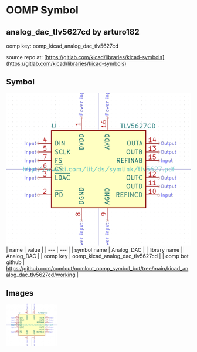 # OOMP Symbol  
## analog_dac_tlv5627cd  by arturo182  
  
oomp key: oomp_kicad_analog_dac_tlv5627cd  
  
source repo at: [https://gitlab.com/kicad/libraries/kicad-symbols](https://gitlab.com/kicad/libraries/kicad-symbols)  
## Symbol  
  
[![working.png](working_600.png)](working.png)  
| name | value | 
| --- | --- | 
| symbol name | Analog_DAC | 
| library name | Analog_DAC | 
| oomp key | oomp_kicad_analog_dac_tlv5627cd | 
| oomp bot github | https://github.com/oomlout/oomlout_oomp_symbol_bot/tree/main/kicad_analog_dac_tlv5627cd/working | 
## Images  
  
[![working.png](working_140.png)](working.png)  
